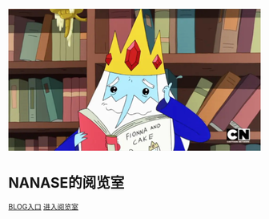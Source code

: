 <!-- _coverpage.md -->

![logo](logo.JPG)

# NANASE的阅览室 


[BLOG入口](https://heyheynanase.vercel.app/)
[进入阅览室](README)
